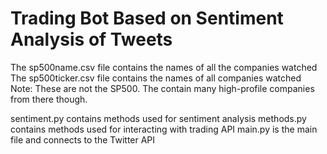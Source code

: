 # Trading Bot Based on Sentiment Analysis of Tweets

The sp500name.csv file contains the names of all the companies watched
The sp500ticker.csv file contains the names of all companies watched
Note: These are not the SP500. The contain many high-profile companies from there though.

sentiment.py contains methods used for sentiment analysis
methods.py contains methods used for interacting with trading API
main.py is the main file and connects to the Twitter API
